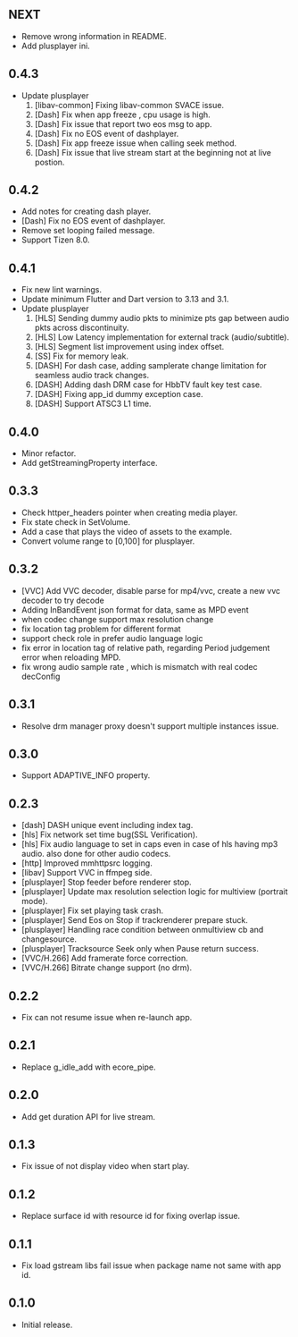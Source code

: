 ## NEXT

* Remove wrong information in README.
* Add plusplayer ini.

## 0.4.3

* Update plusplayer
  1. [libav-common] Fixing libav-common SVACE issue.
  2. [Dash] Fix when app freeze , cpu usage is high.
  3. [Dash] Fix issue that report two eos msg to app.
  4. [Dash] Fix no EOS event of dashplayer.
  5. [Dash] Fix app freeze issue when calling seek method.
  6. [Dash] Fix issue that live stream start at the beginning not at live postion.

## 0.4.2

* Add notes for creating dash player.
* [Dash] Fix no EOS event of dashplayer.
* Remove set looping failed message.
* Support Tizen 8.0.

## 0.4.1

* Fix new lint warnings.
* Update minimum Flutter and Dart version to 3.13 and 3.1.
* Update plusplayer
  1. [HLS] Sending dummy audio pkts to minimize pts gap between audio pkts across discontinuity.
  2. [HLS] Low Latency implementation for external track (audio/subtitle).
  3. [HLS] Segment list improvement using index offset.
  4. [SS] Fix for memory leak.
  5. [DASH] For dash case, adding samplerate change limitation for seamless audio track changes.
  6. [DASH] Adding dash DRM case for HbbTV fault key test case.
  7. [DASH] Fixing app_id dummy exception case.
  8. [DASH] Support ATSC3 L1 time.

## 0.4.0

* Minor refactor.
* Add getStreamingProperty interface.

## 0.3.3

* Check httper_headers pointer when creating media player.
* Fix state check in SetVolume.
* Add a case that plays the video of assets to the example.
* Convert volume range to [0,100] for plusplayer.

## 0.3.2

* [VVC] Add VVC decoder, disable parse for mp4/vvc, create a new vvc decoder to try decode
* Adding InBandEvent json format for data, same as MPD event
* when codec change support max resolution change
* fix location tag problem for different format
* support check role in prefer audio language logic
* fix error in location tag of relative path, regarding Period judgement error when reloading MPD.
* fix wrong audio sample rate , which is mismatch with real codec decConfig

## 0.3.1

* Resolve drm manager proxy doesn't support multiple instances issue.

## 0.3.0

* Support ADAPTIVE_INFO property.

## 0.2.3

* [dash] DASH unique event including index tag.
* [hls] Fix network set time bug(SSL Verification).
* [hls] Fix audio language to set in caps even in case of hls having mp3 audio. also done for other audio codecs.
* [http] Improved mmhttpsrc logging.
* [libav] Support VVC in ffmpeg side.
* [plusplayer] Stop feeder before renderer stop.
* [plusplayer] Update max resolution selection logic for multiview (portrait mode).
* [plusplayer] Fix set playing task crash.
* [plusplayer] Send Eos on Stop if trackrenderer prepare stuck.
* [plusplayer] Handling race condition between onmultiview cb and changesource.
* [plusplayer] Tracksource Seek only when Pause return success.
* [VVC/H.266] Add framerate force correction.
* [VVC/H.266] Bitrate change support (no drm).

## 0.2.2

* Fix can not resume issue when re-launch app.

## 0.2.1

* Replace g_idle_add with ecore_pipe.

## 0.2.0

* Add get duration API for live stream.

## 0.1.3

* Fix issue of not display video when start play.

## 0.1.2

* Replace surface id with resource id for fixing overlap issue.

## 0.1.1

* Fix load gstream libs fail issue when package name not same with app id.

## 0.1.0

* Initial release.
